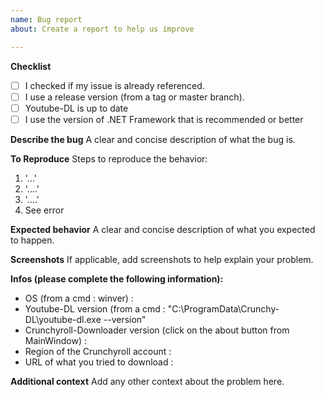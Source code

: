 ```yaml
---
name: Bug report
about: Create a report to help us improve

---
```


**Checklist**

- [ ] I checked if my issue is already referenced.
- [ ] I use a release version (from a tag or master branch).
- [ ] Youtube-DL is up to date
- [ ] I use the version of .NET Framework that is recommended or better

**Describe the bug**
A clear and concise description of what the bug is.

**To Reproduce**
Steps to reproduce the behavior:
1. '...'
2. '....'
3. '....'
4. See error

**Expected behavior**
A clear and concise description of what you expected to happen.

**Screenshots**
If applicable, add screenshots to help explain your problem.

**Infos (please complete the following information):**
 - OS (from a cmd : winver) :
 - Youtube-DL version (from a cmd : "C:\ProgramData\Crunchy-DL\youtube-dl.exe --version"
 - Crunchyroll-Downloader version (click on the about button from MainWindow) :
 - Region of the Crunchyroll account :
 - URL of what you tried to download :

**Additional context**
Add any other context about the problem here.

